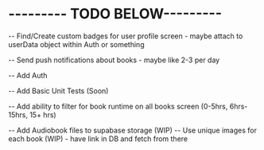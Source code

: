 <!-- -- Implement AllBooks Screen -->
<!-- -- Implement Books Details Screen -->

<!-- -- Implement User Profile Page  -->
<!-- -- Add Ability to listen to book -->
<!-- -- Implement AudioPlayer Modal Screen -->
<!-- -- Find Logo for APP -->

<!-- -- Update coloring across app -->
<!-- -- Add some type of react native component library (PRIORITY #1) -->
<!-- -- Add ability to favorite book (need context for this) -->

<!-- -- Show Books Bought and Favorite Books on user profile screen -->
<!-- -- Implement User Profile UI -->
<!-- -- Popular Books should only show 4+ Star Books -->

<!-- -- Possibly update books_titletime to books millisecond time and do manual calculations to make it like 64.3 hours instead of 64:32:23 -->

<!-- -- Set if no favorite books keep the same height as if there were favorite books -->

<!-- -- Add typical support links at bottom of user profile -->

<!-- -- Implement Faux media player to audio player screen (could use context for this) or figure out React Native Track Player -->

<!-- -- Add faux rating to books (IMPORTANT) -->

# --------- TODO BELOW---------

-- Find/Create custom badges for user profile screen - maybe attach to userData object within Auth or something

-- Send push notifications about books - maybe like 2-3 per day

-- Add Auth

-- Add Basic Unit Tests (Soon)

-- Add ability to filter for book runtime on all books screen (0-5hrs, 6hrs-15hrs, 15+ hrs)

-- Add Audiobook files to supabase storage (WIP)
-- Use unique images for each book (WIP) - have link in DB and fetch from there
